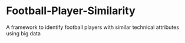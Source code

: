 # Football-Player-Similarity
A framework to identify football players with similar technical attributes using big data
